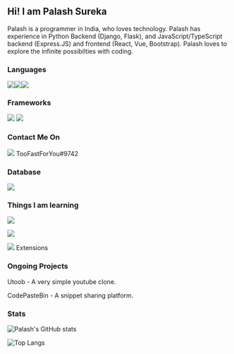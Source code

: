 
## Hi! I am Palash Sureka

Palash is a programmer in India, who loves technology. Palash has experience in Python Backend (Django, Flask), and JavaScript/TypeScript backend (Express.JS) and frontend (React, Vue, Bootstrap). Palash loves to explore the infinite possibilties with coding. 

### Languages
<img src="https://img.shields.io/badge/typescript%20-%23007ACC.svg?&style=for-the-badge&logo=typescript&logoColor=white"/><img src="https://img.shields.io/badge/javascript%20-%23007ACC.svg?&style=for-the-badge&logo=javascript&color=yellow"/><img src="https://img.shields.io/badge/python%20-%2314354C.svg?&style=for-the-badge&logo=python&logoColor=white"/>


### Frameworks
![](https://img.shields.io/badge/express.js%20-%23404d59.svg?&style=for-the-badge)
![](https://img.shields.io/badge/react%20-%2320232a.svg?&style=for-the-badge&logo=react&logoColor=%2361DAFB)

### Contact Me On
<img src="https://img.shields.io/badge/discord%20-%23007ACC.svg?&style=for-the-badge&logo=discord"/> 
TooFastForYou#9742

### Database
![](https://img.shields.io/badge/mongodb%20-%23007ACC.svg?&style=for-the-badge&logo=mongodb&color=green)

### Things I am learning
![](https://img.shields.io/badge/angular%20-%23007ACC.svg?&style=for-the-badge&logo=angular&color=red)

![](https://img.shields.io/badge/next.js%20-%23007ACC.svg?&style=for-the-badge&logo=next.js&color=black) 

![](https://img.shields.io/badge/visual%20studio%20code%20-%23007ACC.svg?&style=for-the-badge&logo=visual%20studio%20code) Extensions


### Ongoing Projects
Utoob - A very simple youtube clone.

CodePasteBin - A snippet sharing platform.

### Stats
![Palash's GitHub stats](https://github-readme-stats.vercel.app/api?username=fast-and-curious-1910&show_icons=true&theme=dracula)


![Top Langs](https://github-readme-stats.vercel.app/api/top-langs/?username=anuraghazra&layout=compact&theme=dracula)
